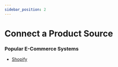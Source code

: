```yaml
---
sidebar_position: 2
---
```


# Connect a Product Source

### Popular E-Commerce Systems

- [Shopify](/tools/enthusiast/docs/plugins/shopify-integration)
